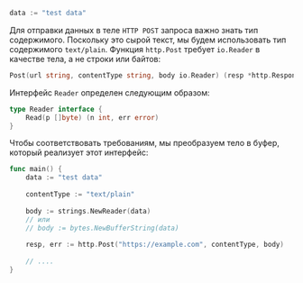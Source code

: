 
```go
data := "test data"
```

Для отправки данных в теле `HTTP POST` запроса важно знать тип содержимого. Поскольку это сырой текст, мы будем использовать тип содержимого `text/plain`. Функция `http.Post` требует `io.Reader` в качестве тела, а не строки или байтов:
```go
Post(url string, contentType string, body io.Reader) (resp *http.Response, err error)
```

Интерфейс `Reader` определен следующим образом:
```go
type Reader interface {
    Read(p []byte) (n int, err error)
}
```

Чтобы соответствовать требованиям, мы преобразуем тело в буфер, который реализует этот интерфейс:
```go
func main() {
    data := "test data"
  
    contentType := "text/plain"
  
    body := strings.NewReader(data)
    // или 
    // body := bytes.NewBufferString(data)
  
    resp, err := http.Post("https://example.com", contentType, body)
 
    // ....
}
```